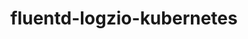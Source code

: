 ---
title: fluentd-logzio-kubernetes
project-url: https://github.com/snyk/fluentd-logzio-kubernetes
logo:
  logofile: kubernetes.svg
  orientation: vertical
shipping-summary:
  data-source: Kubernetes
shipping-tags:
  - log-shipper
---